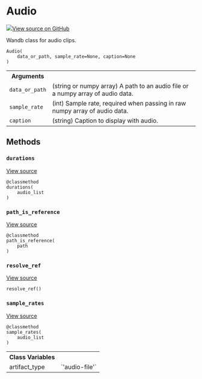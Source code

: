 # Audio



[![](https://www.tensorflow.org/images/GitHub-Mark-32px.png)View source on GitHub](https://www.github.com/wandb/client/tree/v0.10.27/wandb/data_types.py#L883-L1027)




Wandb class for audio clips.

<pre><code>Audio(
    data_or_path, sample_rate=None, caption=None
)</code></pre>





<!-- Tabular view -->
<table>
<tr><th>Arguments</th></tr>

<tr>
<td>
<code>data_or_path</code>
</td>
<td>
(string or numpy array) A path to an audio file
or a numpy array of audio data.
</td>
</tr><tr>
<td>
<code>sample_rate</code>
</td>
<td>
(int) Sample rate, required when passing in raw
numpy array of audio data.
</td>
</tr><tr>
<td>
<code>caption</code>
</td>
<td>
(string) Caption to display with audio.
</td>
</tr>
</table>



## Methods

<h3 id="durations"><code>durations</code></h3>

<a target="_blank" href="https://www.github.com/wandb/client/tree/v0.10.27/wandb/data_types.py#L985-L987">View source</a>

<pre><code>@classmethod</code>
<code>durations(
    audio_list
)</code></pre>




<h3 id="path_is_reference"><code>path_is_reference</code></h3>

<a target="_blank" href="https://www.github.com/wandb/client/tree/v0.10.27/wandb/data_types.py#L928-L930">View source</a>

<pre><code>@classmethod</code>
<code>path_is_reference(
    path
)</code></pre>




<h3 id="resolve_ref"><code>resolve_ref</code></h3>

<a target="_blank" href="https://www.github.com/wandb/client/tree/v0.10.27/wandb/data_types.py#L1001-L1013">View source</a>

<pre><code>resolve_ref()</code></pre>




<h3 id="sample_rates"><code>sample_rates</code></h3>

<a target="_blank" href="https://www.github.com/wandb/client/tree/v0.10.27/wandb/data_types.py#L989-L991">View source</a>

<pre><code>@classmethod</code>
<code>sample_rates(
    audio_list
)</code></pre>








<!-- Tabular view -->
<table>
<tr><th>Class Variables</th></tr>

<tr>
<td>
artifact_type<a id="artifact_type"></a>
</td>
<td>
`'audio-file'`
</td>
</tr>
</table>


